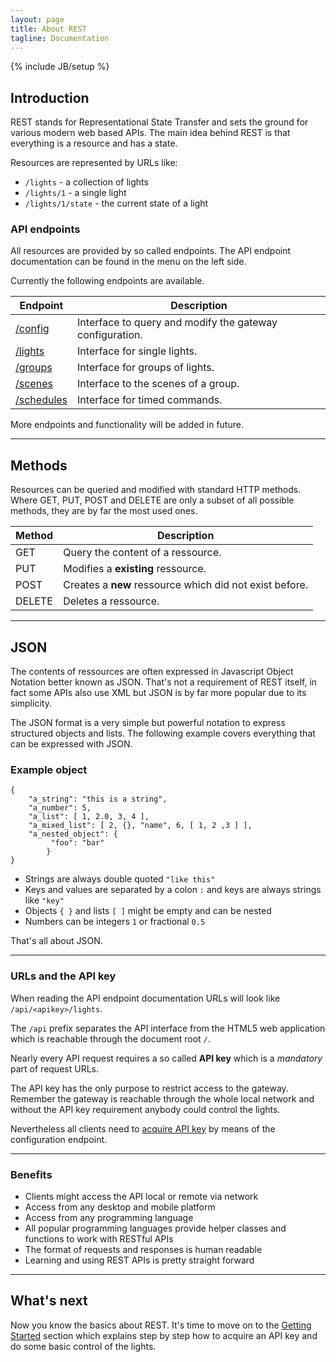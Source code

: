 ```yaml
---
layout: page
title: About REST
tagline: Documentation
---
```

{% include JB/setup %}

## Introduction

REST stands for Representational State Transfer and sets the ground for various modern web based APIs.
The main idea behind REST is that everything is a resource and has a state.

Resources are represented by URLs like:

- `/lights` - a collection of lights
- `/lights/1` - a single light
- `/lights/1/state` - the current state of a light

### API endpoints

All resources are provided by so called endpoints. The API endpoint documentation can be found in the menu on the left side.

Currently the following endpoints are available.

<table class="table table-bordered">
	<thead>
		<tr><th>Endpoint</th><th>Description</th></tr>
	</thead>
	<tbody>
		<tr>
			<td><a href="{{BASE_PATH}}/configuration">/config</a></td>
			<td>Interface to query and modify the gateway configuration.</td>
		</tr>
		<tr>
			<td><a href="{{BASE_PATH}}/lights">/lights</a></td>
			<td>Interface for single lights.</td>
		</tr>
		<tr>
			<td><a href="{{BASE_PATH}}/groups">/groups</a></td>
			<td>Interface for groups of lights.</td>
		</tr>
		<tr>
			<td><a href="{{BASE_PATH}}/scenes">/scenes</a></td>
			<td>Interface to the scenes of a group.</td>
		</tr>
		<tr>
			<td><a href="{{BASE_PATH}}/schedules">/schedules</a></td>
			<td>Interface for timed commands.</td>
		</tr>
	</tbody>
</table>

More endpoints and functionality will be added in future.

------------------------------------------------------
## Methods

Resources can be queried and modified with standard HTTP methods. Where GET, PUT, POST and DELETE are only a subset of all possible methods, they are by far the most used ones.

<table class="table table-bordered">
	<thead><tr><th>Method</th><th>Description</th></tr></thead>
	<tbody>
		<tr><td>GET</td><td>Query the content of a ressource.</td></tr>
		<tr><td>PUT</td><td>Modifies a <strong>existing</strong> ressource.</td></tr>
		<tr><td>POST</td><td>Creates a <strong>new</strong> ressource which did not exist before.</td></tr>
		<tr><td>DELETE</td><td>Deletes a ressource.</td></tr>
	</tbody>
</table>

------------------------------------------------------
## JSON

The contents of ressources are often expressed in Javascript Object Notation better known as JSON. That's not a requirement of REST itself, in fact some APIs also use XML but JSON is by far more popular due to its simplicity.

The JSON format is a very simple but powerful notation to express structured objects and lists. The following example covers everything that can be expressed with JSON.

### Example object

	{
		"a_string": "this is a string",
		"a_number": 5,
		"a_list": [ 1, 2.0, 3, 4 ],
		"a_mixed_list": [ 2, {}, "name", 6, [ 1, 2 ,3 ] ],
		"a_nested_object": {
			 "foo": "bar"
			}
	}

 - Strings are always double quoted `"like this"`
 - Keys and values are separated by a colon `:` and keys are always strings like `"key"`
 - Objects `{ }` and lists `[ ]` might be empty and can be nested
 - Numbers can be integers `1` or fractional `0.5`

That's all about JSON.

------------------------------------------------------
### URLs and the API key

When reading the API endpoint documentation URLs will look like `/api/<apikey>/lights`.

The `/api` prefix separates the API interface from the HTML5 web application which is reachable through the document root `/`.

Nearly every API request requires a so called **API key** which is a _mandatory_ part of request URLs.

The API key has the only purpose to restrict access to the gateway. Remember the gateway is reachable through the whole local network and without the API key requirement anybody could control the lights.

Nevertheless all clients need to [acquire API key]({{BASE_PATH}}/configuration#aquireapikey) by means of the configuration endpoint.

------------------------------------------------------
### Benefits

 - Clients might access the API local or remote via network
 - Access from any desktop and mobile platform
 - Access from any programming language
 - All popular programming languages provide helper classes and functions to work with RESTful APIs
 - The format of requests and responses is human readable
 - Learning and using REST APIs is pretty straight forward

------------------------------------------------------
## What's next
Now you know the basics about REST. It's time to move on to the [Getting Started]({{BASE_PATH}}/getting_started) section which explains step by step how to acquire an API key and do some basic control of the lights.
